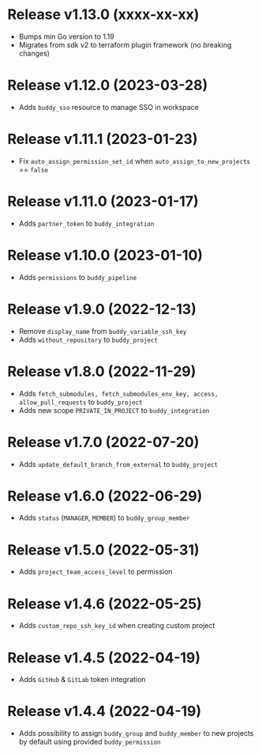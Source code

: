 # Release v1.13.0 (xxxx-xx-xx)
* Bumps min Go version to 1.19
* Migrates from sdk v2 to terraform plugin framework (no breaking changes)

# Release v1.12.0 (2023-03-28)
* Adds `buddy_sso` resource to manage SSO in workspace

# Release v1.11.1 (2023-01-23)
* Fix `auto_assign_permission_set_id` when `auto_assign_to_new_projects` == `false`

# Release v1.11.0 (2023-01-17)
* Adds `partner_token` to `buddy_integration`

# Release v1.10.0 (2023-01-10)
* Adds `permissions` to `buddy_pipeline`

# Release v1.9.0 (2022-12-13)
* Remove `display_name` from `buddy_variable_ssh_key`
* Adds `without_repository` to `buddy_project`

# Release v1.8.0 (2022-11-29)
* Adds `fetch_submodules, fetch_submodules_env_key, access, allow_pull_requests` to `buddy_project`
* Adds new scope `PRIVATE_IN_PROJECT` to `buddy_integration`

# Release v1.7.0 (2022-07-20)
* Adds `update_default_branch_from_external` to `buddy_project`

# Release v1.6.0 (2022-06-29)
* Adds `status` (`MANAGER`, `MEMBER`) to `buddy_group_member`

# Release v1.5.0 (2022-05-31)
* Adds `project_team_access_level` to permission

# Release v1.4.6 (2022-05-25)
* Adds `custom_repo_ssh_key_id` when creating custom project

# Release v1.4.5 (2022-04-19)
* Adds `GitHub` & `GitLab` token integration

# Release v1.4.4 (2022-04-19)
* Adds possibility to assign `buddy_group` and `buddy_member` to new projects by default using provided `buddy_permission`